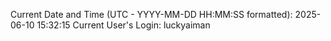 Current Date and Time (UTC - YYYY-MM-DD HH:MM:SS formatted): 2025-06-10 15:32:15
Current User's Login: luckyaiman
